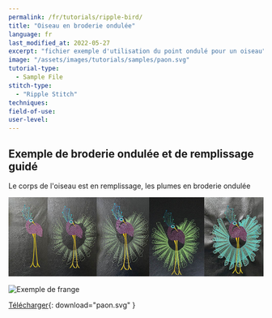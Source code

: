 ```yaml
---
permalink: /fr/tutorials/ripple-bird/
title: "Oiseau en broderie ondulée"
language: fr
last_modified_at: 2022-05-27
excerpt: "fichier exemple d'utilisation du point ondulé pour un oiseau"
image: "/assets/images/tutorials/samples/paon.svg"
tutorial-type:
  - Sample File
stitch-type:
  - "Ripple Stitch"
techniques:
field-of-use:
user-level:
---
```

## Exemple de broderie ondulée et de  remplissage guidé

Le corps de l'oiseau est en remplissage, les plumes en broderie ondulée

![Exemple brodé](/assets/images/tutorials/tutorial-preview-images/paons.jpg)

![Exemple de frange](/assets/images/tutorials/samples/paon.svg)

[Télécharger](/assets/images/tutorials/samples/paon.svg){: download="paon.svg" }
